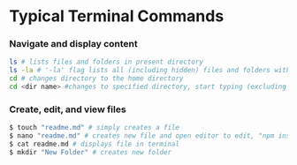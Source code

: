 # Typical Terminal Commands

### Navigate and display content
``` sh
ls # lists files and folders in present directory
ls -la # '-la' flag lists all (including hidden) files and folders with detailed view
cd # changes directory to the home directory
cd <dir name> #changes to specified directory, start typing (excluding "<"), then press tab to autocomplete
```

### Create, edit, and view files
``` sh
$ touch "readme.md" # simply creates a file
$ nano "readme.md" # creates new file and open editor to edit, "npm install nano" to get nano
$ cat readme.md # displays file in terminal
$ mkdir "New Folder" # creates new folder
```
